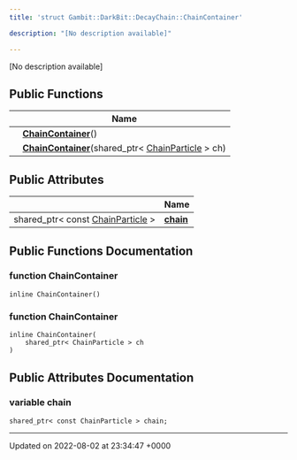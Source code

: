 ```yaml
---
title: 'struct Gambit::DarkBit::DecayChain::ChainContainer'

description: "[No description available]"

---
```









[No description available]

## Public Functions

|                | Name           |
| -------------- | -------------- |
| | **[ChainContainer](/documentation/code/gambit_sphinx/classes/structgambit_1_1darkbit_1_1decaychain_1_1chaincontainer/#function-chaincontainer)**() |
| | **[ChainContainer](/documentation/code/gambit_sphinx/classes/structgambit_1_1darkbit_1_1decaychain_1_1chaincontainer/#function-chaincontainer)**(shared_ptr< [ChainParticle](/documentation/code/gambit_sphinx/classes/classgambit_1_1darkbit_1_1decaychain_1_1chainparticle/) > ch) |

## Public Attributes

|                | Name           |
| -------------- | -------------- |
| shared_ptr< const [ChainParticle](/documentation/code/gambit_sphinx/classes/classgambit_1_1darkbit_1_1decaychain_1_1chainparticle/) > | **[chain](/documentation/code/gambit_sphinx/classes/structgambit_1_1darkbit_1_1decaychain_1_1chaincontainer/#variable-chain)**  |

## Public Functions Documentation

### function ChainContainer

```
inline ChainContainer()
```


### function ChainContainer

```
inline ChainContainer(
    shared_ptr< ChainParticle > ch
)
```


## Public Attributes Documentation

### variable chain

```
shared_ptr< const ChainParticle > chain;
```


-------------------------------

Updated on 2022-08-02 at 23:34:47 +0000